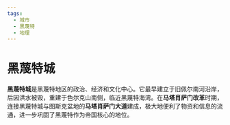 ```yaml
---
tags:
  - 城市
  - 黑蔑特
  - 地理
---
```


# 黑蔑特城

**黑蔑特城**是黑蔑特地区的政治、经济和文化中心。它最早建立于旧佩尔南河沿岸，后因洪水被毁，重建于色尔克山南侧，临近黑蔑特海湾。在**马塔肖萨门改革**时期，连接黑蔑特城与图斯克盆地的**马塔肖萨门大道**建成，极大地便利了物资和信息的流通，进一步巩固了黑蔑特作为帝国核心的地位。